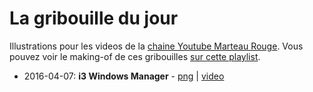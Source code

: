 # La gribouille du jour

Illustrations pour les videos de la [chaine Youtube Marteau Rouge](https://www.youtube.com/channel/UCeVYSE5oIJp5tPCIZt54fLg). Vous pouvez voir le making-of de ces gribouilles [sur cette playlist](https://www.youtube.com/playlist?list=PLV8Q2iMuz7nmP_3Uy10-dN6aY9KedQaEQ).

- 2016-04-07: **i3 Windows Manager** - 
 [png](2016/2016-03-29-i3.png) |
 [video](https://www.youtube.com/watch?v=jHKdaSMzS1k&index=1&list=PLV8Q2iMuz7nmP_3Uy10-dN6aY9KedQaEQ)
